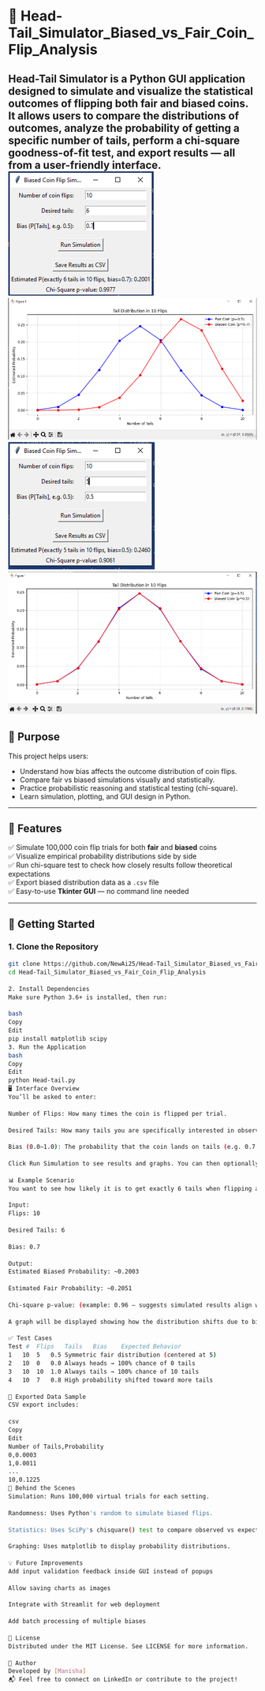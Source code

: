 # 🧪 Head-Tail_Simulator_Biased_vs_Fair_Coin_Flip_Analysis

**Head-Tail Simulator** is a Python GUI application designed to simulate and visualize the statistical outcomes of flipping both fair and biased coins. It allows users to compare the distributions of outcomes, analyze the probability of getting a specific number of tails, perform a chi-square goodness-of-fit test, and export results — all from a user-friendly interface.
![image alt](https://github.com/NewAi25/Head-Tail_Simulator/blob/50cd3c3d02da1b879a2b614b29d4387deb4216ea/Capture2.PNG)
![image alt](https://github.com/NewAi25/Head-Tail_Simulator/blob/50cd3c3d02da1b879a2b614b29d4387deb4216ea/Capture.PNG)
![image alt](https://github.com/NewAi25/Head-Tail_Simulator/blob/50cd3c3d02da1b879a2b614b29d4387deb4216ea/fair%201.PNG)
![image alt](https://github.com/NewAi25/Head-Tail_Simulator/blob/50cd3c3d02da1b879a2b614b29d4387deb4216ea/fair.PNG)
---

## 🎯 Purpose

This project helps users:

- Understand how bias affects the outcome distribution of coin flips.
- Compare fair vs biased simulations visually and statistically.
- Practice probabilistic reasoning and statistical testing (chi-square).
- Learn simulation, plotting, and GUI design in Python.

---

## 📌 Features

✅ Simulate 100,000 coin flip trials for both **fair** and **biased** coins  
✅ Visualize empirical probability distributions side by side  
✅ Run chi-square test to check how closely results follow theoretical expectations  
✅ Export biased distribution data as a `.csv` file  
✅ Easy-to-use **Tkinter GUI** — no command line needed

---

## 🚀 Getting Started

### 1. Clone the Repository

```bash
git clone https://github.com/NewAi25/Head-Tail_Simulator_Biased_vs_Fair_Coin_Flip_Analysis.git
cd Head-Tail_Simulator_Biased_vs_Fair_Coin_Flip_Analysis

2. Install Dependencies
Make sure Python 3.6+ is installed, then run:

bash
Copy
Edit
pip install matplotlib scipy
3. Run the Application
bash
Copy
Edit
python Head-tail.py
🖥️ Interface Overview
You’ll be asked to enter:

Number of Flips: How many times the coin is flipped per trial.

Desired Tails: How many tails you are specifically interested in observing.

Bias (0.0–1.0): The probability that the coin lands on tails (e.g. 0.7 means 70% chance of tails).

Click Run Simulation to see results and graphs. You can then optionally export the biased data.

📊 Example Scenario
You want to see how likely it is to get exactly 6 tails when flipping a biased coin 10 times with a 70% chance of tails.

Input:
Flips: 10

Desired Tails: 6

Bias: 0.7

Output:
Estimated Biased Probability: ~0.2003

Estimated Fair Probability: ~0.2051

Chi-square p-value: (example: 0.96 — suggests simulated results align with theory)

A graph will be displayed showing how the distribution shifts due to bias.

✅ Test Cases
Test #	Flips	Tails	Bias	Expected Behavior
1	10	5	0.5	Symmetric fair distribution (centered at 5)
2	10	0	0.0	Always heads → 100% chance of 0 tails
3	10	10	1.0	Always tails → 100% chance of 10 tails
4	10	7	0.8	High probability shifted toward more tails

📂 Exported Data Sample
CSV export includes:

csv
Copy
Edit
Number of Tails,Probability
0,0.0003
1,0.0011
...
10,0.1225
🔬 Behind the Scenes
Simulation: Runs 100,000 virtual trials for each setting.

Randomness: Uses Python's random to simulate biased flips.

Statistics: Uses SciPy's chisquare() test to compare observed vs expected frequencies.

Graphing: Uses matplotlib to display probability distributions.

💡 Future Improvements
Add input validation feedback inside GUI instead of popups

Allow saving charts as images

Integrate with Streamlit for web deployment

Add batch processing of multiple biases

📜 License
Distributed under the MIT License. See LICENSE for more information.

👤 Author
Developed by [Manisha]
📬 Feel free to connect on LinkedIn or contribute to the project!


